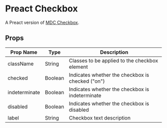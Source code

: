 # Preact Checkbox

A Preact version of [MDC Checkbox](https://github.com/material-components/material-components-web/tree/master/packages/mdc-checkbox).

## Props

Prop Name | Type | Description
--- | --- | ---
className | String | Classes to be applied to the checkbox element
checked | Boolean | Indicates whether the checkbox is checked ("on")
indeterminate | Boolean | Indicates whether the checkbox is indeterminate
disabled | Boolean | Indicates whether the checkbox is disabled
label | String | Checkbox text description
